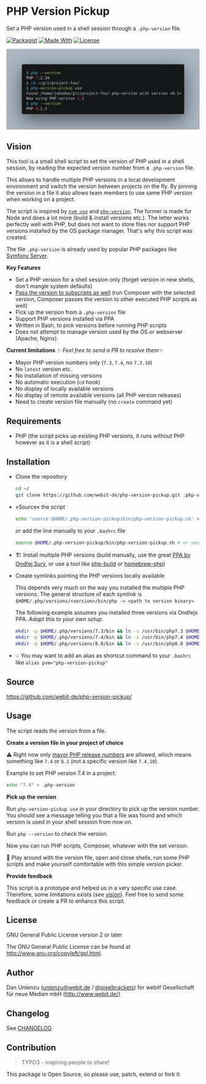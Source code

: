# PHP Version Pickup

Set a PHP version used in a shell session through a `.php-version` file.

[![Packagist](https://img.shields.io/packagist/v/webit-de/php-version-pickup.svg)](https://packagist.org/packages/webit-de/php-version-pickup/)
[![Made With](https://img.shields.io/badge/$__-bash-black)](https://gitlab.com/webit-de/php-version-pickup#requirements)
[![License](https://img.shields.io/badge/license-gpl--2.0--or--later-blue.svg)](https://spdx.org/licenses/GPL-2.0-or-later.html)

![screenshot](./docs/screenshot.png)

## Vision

This tool is a small shell script to set the version of PHP
used in a shell session, by reading the expected version number
from a `.php-version` file.

This allows to handle multiple PHP versions in a local development environment
and switch the version between projects on the fly.
By pinning the version in a file it also allows team members to use same
PHP version when working on a project.

The script is inspired by [`nvm use`](https://github.com/nvm-sh/nvm#nvmrc) and
[`php-version`](https://github.com/wilmoore/php-version). The former is made for
Node and does a lot more (build & install versions etc.). The letter works
perfectly well with PHP, but does not want to store files nor support PHP
versions installed by the OS package manager.
That's why this script was created.

The file `.php-version` is already used by popular PHP packages like
[Symfony Server](https://symfony.com/doc/current/setup/symfony_server.html#selecting-a-different-php-version).

**Key Features**

- Set a PHP version for a shell session only (forget version in new shells,
  don't mangle system defaults)
- [Pass the version to subscripts as well](https://pixelbrackets.de/notes/pass-php-version-to-subscripts-in-cli-calls)
  (run Composer with the selected version, Composer passes the version to
  other executed PHP scripts as well)
- Pick up the version from a `.php-version` file
- Support PHP versions installed via PPA
- Written in Bash, to pick versions before running PHP scripts
- Does not attempt to manage version used by the OS or webserver (Apache, Nginx)

**Current limitations** *✨ Feel free to send a PR to resolve them✨*

- Mayor PHP version numbers only (`7.3`, `7.4`, no `7.3.10`)
- No `latest` version etc.
- No installation of missing versions
- No automatic execution (`cd` hook)
- No display of locally available versions
- No display of remote available versions (all PHP version releases)  
- Need to create version file manually (no `create` command yet)

## Requirements

- PHP (the script picks up existing PHP versions, it runs without PHP however
  as it is a shell script)

## Installation

- Clone the repository
  ```bash
  cd ~/
  git clone https://github.com/webit-de/php-version-pickup.git .php-version-pickup
  ```
- »Source« the script
  ```bash
  echo 'source $HOME/.php-version-pickup/bin/php-version-pickup.sh' >> $HOME/.bashrc
  ```
  *or* add the line manually to your `.bashrc` file
  ```bash
  source $HOME/.php-version-pickup/bin/php-version-pickup.sh # or your place of choice
  ```
- 🏗️ Install multiple PHP versions (build manually, use the great
  [PPA by Ondřej Surý](https://launchpad.net/~ondrej/+archive/ubuntu/php),
  or use a tool like [php-build](https://github.com/php-build/php-build) or
  [homebrew-php](https://github.com/josegonzalez/homebrew-php))
- Create symlinks pointing the PHP versions locally available

  This depends very much on the way you installed the multiple PHP versions.
  The general structure of each symlink is
  `$HOME/.php/versions/<version>/bin/php -> <path to version binary>`

  The following example assumes you installed three versions via Ondřejs PPA.
  *Adapt this to your own setup*.
  ```bash
  mkdir -p $HOME/.php/versions/7.3/bin && ln -s /usr/bin/php7.3 $HOME/.php/versions/7.3/bin/php
  mkdir -p $HOME/.php/versions/7.4/bin && ln -s /usr/bin/php7.4 $HOME/.php/versions/7.4/bin/php
  mkdir -p $HOME/.php/versions/8.0/bin && ln -s /usr/bin/php8.0 $HOME/.php/versions/8.0/bin/php
  ```
- 💡 You may want to add an alias as shortcut command to your `.bashrc` like
  `alias pvm="php-version-pickup"`

## Source

https://github.com/webit-de/php-version-pickup/

## Usage

The script reads the version from a file.

**Create a version file in your project of choice**

⚠ Right now only
[mayor PHP release numbers](https://www.php.net/supported-versions) are allowed,
which means something like `7.4` or `8.1` (not a specific version like `7.4.10`).

Example to set PHP version 7.4 in a project:
```bash
echo "7.4" > .php-version
```

**Pick up the version**

Run `php-version-pickup use` in your directory to pick up the version number.
You should see a message telling you that a file was found and which version
is used in your shell session from now on.

Run `php --version` to check the version.

Now you can run PHP scripts, Composer, whatever with the set version.

🥏 Play around with the version file, open and close shells, run some
PHP scripts and make yourself comfortable with this simple version picker.

**Provide feedback**

This script is a prototype and helped us in a very specific use case. Therefore,
some limitations exists (see [vision](#vision)). Feel free to send some
feedback or create a PR to enhance this script.

## License

GNU General Public License version 2 or later

The GNU General Public License can be found at http://www.gnu.org/copyleft/gpl.html.

## Author

Dan Untenzu (<untenzu@webit.de> / [@pixelbrackets](https://github.com/pixelbrackets))
for webit! Gesellschaft für neue Medien mbH (http://www.webit.de/)

## Changelog

See [CHANGELOG](./CHANGELOG.md)

## Contribution

> TYPO3 - inspiring people to share!

This package is Open Source, so please use, patch, extend or fork it.
